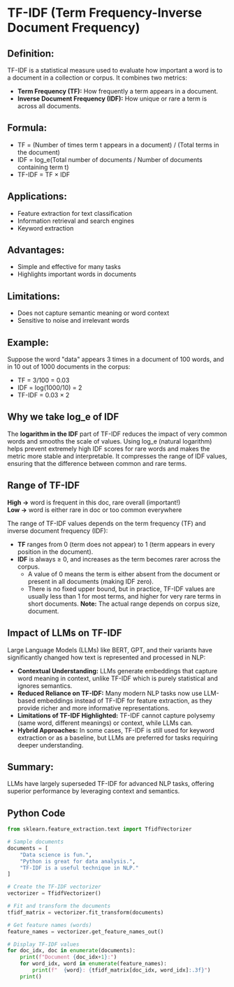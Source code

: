 # TF-IDF (Term Frequency-Inverse Document Frequency)

## **Definition:**  
TF-IDF is a statistical measure used to evaluate how important a word is to a document in a collection or corpus. It combines two metrics:
- **Term Frequency (TF):** How frequently a term appears in a document.
- **Inverse Document Frequency (IDF):** How unique or rare a term is across all documents.

## **Formula:**  
- TF = (Number of times term t appears in a document) / (Total terms in the document)
- IDF = log_e(Total number of documents / Number of documents containing term t)
- TF-IDF = TF × IDF

## **Applications:**
- Feature extraction for text classification
- Information retrieval and search engines
- Keyword extraction

## **Advantages:**
- Simple and effective for many tasks
- Highlights important words in documents

## **Limitations:**
- Does not capture semantic meaning or word context
- Sensitive to noise and irrelevant words

## **Example:**
Suppose the word "data" appears 3 times in a document of 100 words, and in 10 out of 1000 documents in the corpus:
- TF = 3/100 = 0.03
- IDF = log(1000/10) = 2
- TF-IDF = 0.03 × 2

## **Why we take log_e of IDF**
The **logarithm in the IDF** part of TF-IDF reduces the impact of very common words and smooths the scale of values. Using log_e (natural logarithm) helps prevent extremely high IDF scores for rare words and makes the metric more stable and interpretable. It compresses the range of IDF values, ensuring that the difference between common and rare terms.

## **Range of TF-IDF**
**High →** word is frequent in this doc, rare overall (important!)\
**Low →** word is either rare in doc or too common everywhere

The range of TF-IDF values depends on the term frequency (TF) and inverse document frequency (IDF):
- **TF** ranges from 0 (term does not appear) to 1 (term appears in every position in the document).
- **IDF** is always ≥ 0, and increases as the term becomes rarer across the corpus.
    - A value of 0 means the term is either absent from the document or present in all documents (making IDF zero).
    - There is no fixed upper bound, but in practice, TF-IDF values are usually less than 1 for most terms, and higher for very rare terms in short documents.
**Note:** The actual range depends on corpus size, document.

## **Impact of LLMs on TF-IDF**
Large Language Models (LLMs) like BERT, GPT, and their variants have significantly changed how text is represented and processed in NLP:
- **Contextual Understanding:** LLMs generate embeddings that capture word meaning in context, unlike TF-IDF which is purely statistical and ignores semantics.
- **Reduced Reliance on TF-IDF:** Many modern NLP tasks now use LLM-based embeddings instead of TF-IDF for feature extraction, as they provide richer and more informative representations.
- **Limitations of TF-IDF Highlighted:** TF-IDF cannot capture polysemy (same word, different meanings) or context, while LLMs can.
- **Hybrid Approaches:** In some cases, TF-IDF is still used for keyword extraction or as a baseline, but LLMs are preferred for tasks requiring deeper understanding.

## **Summary:**  
LLMs have largely superseded TF-IDF for advanced NLP tasks, offering superior performance by leveraging context and semantics.

## **Python Code**
```python
from sklearn.feature_extraction.text import TfidfVectorizer

# Sample documents
documents = [
    "Data science is fun.",
    "Python is great for data analysis.",
    "TF-IDF is a useful technique in NLP."
]

# Create the TF-IDF vectorizer
vectorizer = TfidfVectorizer()

# Fit and transform the documents
tfidf_matrix = vectorizer.fit_transform(documents)

# Get feature names (words)
feature_names = vectorizer.get_feature_names_out()

# Display TF-IDF values
for doc_idx, doc in enumerate(documents):
    print(f"Document {doc_idx+1}:")
    for word_idx, word in enumerate(feature_names):
        print(f"  {word}: {tfidf_matrix[doc_idx, word_idx]:.3f}")
    print()
```
